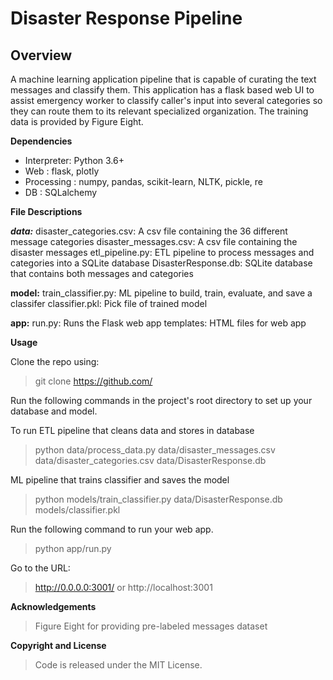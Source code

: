# Disaster Response Pipeline

##  Overview


A machine learning application pipeline that is capable of curating the text messages and classify them. This application has a flask based web UI to assist emergency worker to classify caller's input into several categories so they can route them to its relevant specialized organization. The training data is provided by Figure Eight.

**Dependencies**

- Interpreter: Python 3.6+
- Web : flask, plotly
- Processing : numpy, pandas, scikit-learn, NLTK, pickle, re
- DB : SQLalchemy

**File Descriptions**

***data:***
disaster_categories.csv: A csv file containing the 36 different message categories
disaster_messages.csv: A csv file containing the disaster messages
etl_pipeline.py: ETL pipeline to process messages and categories into a SQLite database
DisasterResponse.db: SQLite database that contains both messages and categories

**model:**
train_classifier.py: ML pipeline to build, train, evaluate, and save a classifer
classifier.pkl: Pick file of trained model

**app:**
run.py: Runs the Flask web app
templates: HTML files for web app

**Usage**

Clone the repo using:
> git clone https://github.com/


Run the following commands in the project's root directory to set up your database and model.

To run ETL pipeline that cleans data and stores in database
> python data/process_data.py data/disaster_messages.csv data/disaster_categories.csv data/DisasterResponse.db

ML pipeline that trains classifier and saves the model
> python models/train_classifier.py data/DisasterResponse.db models/classifier.pkl

Run the following command to run your web app.
> python app/run.py

Go to the URL:

> http://0.0.0.0:3001/ or http://localhost:3001

**Acknowledgements**

> Figure Eight for providing pre-labeled messages dataset

**Copyright and License**
> Code is released under the MIT License.
